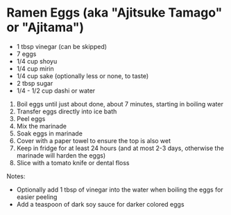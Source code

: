 # Ramen Eggs (aka "Ajitsuke Tamago" or "Ajitama")

* 1 tbsp vinegar (can be skipped)
* 7 eggs
* 1/4 cup shoyu
* 1/4 cup mirin
* 1/4 cup sake (optionally less or none, to taste)
* 2 tbsp sugar
* 1/4 - 1/2 cup dashi or water

1. Boil eggs until just about done, about 7 minutes, starting in boiling water
2. Transfer eggs directly into ice bath
3. Peel eggs
4. Mix the marinade
5. Soak eggs in marinade
6. Cover with a paper towel to ensure the top is also wet
7. Keep in fridge for at least 24 hours (and at most 2-3 days, otherwise the marinade will harden the eggs)
8. Slice with a tomato knife or dental floss

Notes:

* Optionally add 1 tbsp of vinegar into the water when boiling the eggs for easier peeling
* Add a teaspoon of dark soy sauce for darker colored eggs